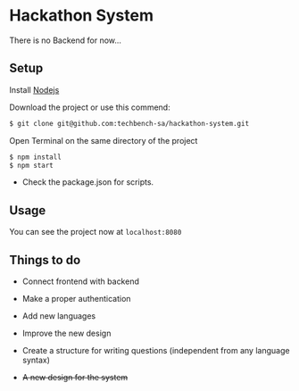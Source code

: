
# Hackathon System

There is no Backend for now...

## Setup

Install [Nodejs](http://nodejs.org)

Download the project or use this commend:
```bash
$ git clone git@github.com:techbench-sa/hackathon-system.git
```

Open Terminal on the same directory of the project
```bash
$ npm install
$ npm start
```

* Check the package.json for scripts.

## Usage

You can see the project now at `localhost:8080`

## Things to do
- Connect frontend with backend
- Make a proper authentication
- Add new languages
- Improve the new design
- Create a structure for writing questions (independent from any language syntax)

- ~~A new design for the system~~
